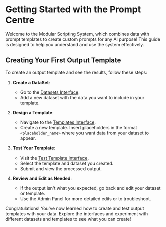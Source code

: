 # Getting Started with the Prompt Centre

Welcome to the Modular Scripting System, which combines data with prompt templates to create custom prompts for any AI purpose! This guide is designed to help you understand and use the system effectively.


## Creating Your First Output Template

To create an output template and see the results, follow these steps:

1. **Create a DataSet**:
   - Go to the [Datasets Interface](http://34.244.159.150:8000/api/datasets/).
   - Add a new dataset with the data you want to include in your template.

2. **Design a Template**:
   - Navigate to the [Templates Interface](http://34.244.159.150:8000/api/templates/).
   - Create a new template. Insert placeholders in the format `<placeholder_name>` where you want data from your dataset to appear.

3. **Test Your Template**:
   - Visit the [Test Template Interface](http://34.244.159.150:8000/modular-scripts/test/).
   - Select the template and dataset you created.
   - Submit and view the processed output.

4. **Review and Edit as Needed**:
   - If the output isn't what you expected, go back and edit your dataset or template.
   - Use the Admin Panel for more detailed edits or to troubleshoot.

Congratulations! You've now learned how to create and test output templates with your data. Explore the interfaces and experiment with different datasets and templates to see what you can create!
